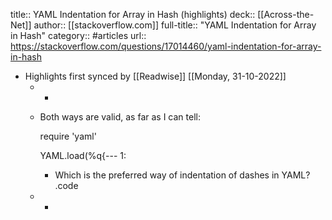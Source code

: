 title:: YAML Indentation for Array in Hash (highlights)
deck:: [[Across-the-Net]]
author:: [[stackoverflow.com]]
full-title:: "YAML Indentation for Array in Hash"
category:: #articles
url:: https://stackoverflow.com/questions/17014460/yaml-indentation-for-array-in-hash

- Highlights first synced by [[Readwise]] [[Monday, 31-10-2022]]
	- -
	- Both ways are valid, as far as I can tell:
	  
	  require 'yaml'
	  
	  YAML.load(%q{--- 
	  1:
		- Which is the preferred way of indentation of dashes in YAML? .code
	- -